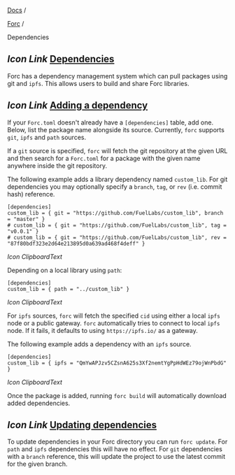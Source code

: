 [Docs](https://docs.fuel.network/) /

[Forc](https://docs.fuel.network/docs/forc/) /

Dependencies

## _Icon Link_ [Dependencies](https://docs.fuel.network/docs/forc/dependencies/\#dependencies)

Forc has a dependency management system which can pull packages using git and `ipfs`. This allows users to build and share Forc libraries.

## _Icon Link_ [Adding a dependency](https://docs.fuel.network/docs/forc/dependencies/\#adding-a-dependency)

If your `Forc.toml` doesn't already have a `[dependencies]` table, add one. Below, list the package name alongside its source. Currently, `forc` supports `git`, `ipfs` and `path` sources.

If a `git` source is specified, `forc` will fetch the git repository at the given URL and then search for a `Forc.toml` for a package with the given name anywhere inside the git repository.

The following example adds a library dependency named `custom_lib`. For git dependencies you may optionally specify a `branch`, `tag`, or `rev` (i.e. commit hash) reference.

```fuel_Box fuel_Box-idXKMmm-css
[dependencies]
custom_lib = { git = "https://github.com/FuelLabs/custom_lib", branch = "master" }
# custom_lib = { git = "https://github.com/FuelLabs/custom_lib", tag = "v0.0.1" }
# custom_lib = { git = "https://github.com/FuelLabs/custom_lib", rev = "87f80bdf323e2d64e213895d0a639ad468f4deff" }
```

_Icon ClipboardText_

Depending on a local library using `path`:

```fuel_Box fuel_Box-idXKMmm-css
[dependencies]
custom_lib = { path = "../custom_lib" }
```

_Icon ClipboardText_

For `ipfs` sources, `forc` will fetch the specified `cid` using either a local `ipfs` node or a public gateway. `forc` automatically tries to connect to local `ipfs` node. If it fails, it defaults to using `https://ipfs.io/` as a gateway.

The following example adds a dependency with an `ipfs` source.

```fuel_Box fuel_Box-idXKMmm-css
[dependencies]
custom_lib = { ipfs = "QmYwAPJzv5CZsnA625s3Xf2nemtYgPpHdWEz79ojWnPbdG" }
```

_Icon ClipboardText_

Once the package is added, running `forc build` will automatically download added dependencies.

## _Icon Link_ [Updating dependencies](https://docs.fuel.network/docs/forc/dependencies/\#updating-dependencies)

To update dependencies in your Forc directory you can run `forc update`. For `path` and `ipfs` dependencies this will have no effect. For `git` dependencies with a `branch` reference, this will update the project to use the latest commit for the given branch.